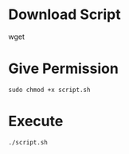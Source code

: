 # Download Script
wget 
# Give Permission
```
sudo chmod +x script.sh
```
# Execute
```
./script.sh
```
